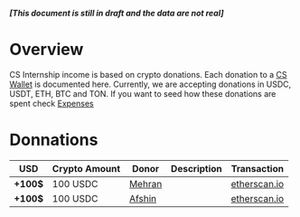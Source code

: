 _**[This document is still in draft and the data are not real]**_

# Overview
CS Internship income is based on crypto donations. Each donation to a [CS Wallet](/finance/wallets.md) is documented here.
Currently, we are accepting donations in USDC, USDT, ETH, BTC and TON.
If you want to seed how these donations are spent check [Expenses](/finance/expenses.md)

# Donnations
| USD   | Crypto Amount  | Donor | Description | Transaction |
|--     |--              |--        |--           |--           |
| **+100$**  |100 USDC   | [Mehran](https://linkedin.com/in/mehrandvd) | | [etherscan.io](https://etherscan.io)|
| **+100$**  |100 USDC   | [Afshin](https://www.linkedin.com/in/afshinalizadehbehjati/) |  | [etherscan.io](https://etherscan.io)|

